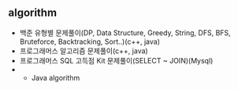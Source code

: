 ## algorithm
- 백준 유형별 문제풀이(DP, Data Structure, Greedy, String, DFS, BFS, Bruteforce, Backtracking, Sort..)(c++, java)
- 프로그래머스 알고리즘 문제풀이(c++, java) 
- 프로그래머스 SQL 고득점 Kit 문제풀이(SELECT ~ JOIN)(Mysql)
- + Java algorithm
